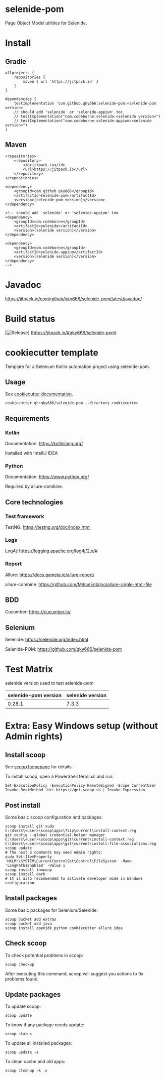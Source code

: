# selenide-pom

Page Object Model utilities for Selenide.

# Install

## Gradle

```
allprojects {
    repositories {
        maven { url 'https://jitpack.io' }
    }
}

dependencies {
    testImplementation 'com.github.qky666:selenide-pom:<selenide-pom version>'
    // should add 'selenide' or 'selenide-appium' too
    // testImplementation("com.codeborne:selenide:<selenide version>")
    // testImplementation("com.codeborne:selenide-appium:<selenide version>")
}
```

## Maven

```
<repositories>
    <repository>
        <id>jitpack.io</id>
        <url>https://jitpack.io</url>
    </repository>
</repositories>

<dependency>
    <groupId>com.github.qky666</groupId>
    <artifactId>selenide-pom</artifactId>
    <version>[selenide-pom version]</version>
</dependency>

<!-- should add 'selenide' or 'selenide-appium' too
<dependency>
    <groupId>com.codeborne</groupId>
    <artifactId>selenide</artifactId>
    <version>[selenide version]</version>
</dependency>

<dependency>
    <groupId>com.codeborne</groupId>
    <artifactId>selenide-appium</artifactId>
    <version>[selenide version]</version>
</dependency>
-->
```

# Javadoc

https://jitpack.io/com/github/qky666/selenide-pom/latest/javadoc/

# Build status

[![Release](https://jitpack.io/v/qky666/selenide-pom.svg)]
(https://jitpack.io/#qky666/selenide-pom)

# cookiecutter template

Template for a Selenium Kotlin automation project using selenide-pom.

## Usage

See [cookiecutter documentation](https://cookiecutter.readthedocs.io/en/stable/index.html).

    cookiecutter gh:qky666/selenide-pom --directory cookiecutter

## Requirements

### Kotlin

Documentation: https://kotlinlang.org/

Installed with IntelliJ IDEA

### Python

Documentation: https://www.python.org/

Required by allure-combine.

## Core technologies

### Test framework

TestNG: https://testng.org/doc/index.html

### Logs

Log4j: https://logging.apache.org/log4j/2.x/#

### Report

Allure: https://docs.qameta.io/allure-report/

allure-combine: https://github.com/MihanEntalpo/allure-single-html-file

## BDD

Cucumber: https://cucumber.io/

## Selenium

Selenide: https://selenide.org/index.html

Selenide-POM: https://github.com/qky666/selenide-pom

# Test Matrix

selenide version used to test selenide-pom:

| selenide-pom version | selenide version |
|----------------------|------------------|
| 0.28.1               | 7.3.3            |


# Extra: Easy Windows setup (without Admin rights)

## Install scoop

See [scoop homepage](https://scoop.sh/) for details.

To install scoop, open a PowerShell terminal and run:

    Set-ExecutionPolicy -ExecutionPolicy RemoteSigned -Scope CurrentUser
    Invoke-RestMethod -Uri https://get.scoop.sh | Invoke-Expression

## Post install

Some basic scoop configuration and packages:

    scoop install git sudo
    C:\Users\<user>\scoop\apps\7zip\current\install-context.reg
    git config --global credential.helper manager
    C:\Users\<user>\scoop\apps\git\current\install-context.reg
    C:\Users\<user>\scoop\apps\git\current\install-file-associations.reg
    scoop update
    # The next 3 commands may need Admin rights:
    sudo Set-ItemProperty 'HKLM:\SYSTEM\CurrentControlSet\Control\FileSystem' -Name 'LongPathsEnabled' -Value 1
    scoop install innounp
    scoop install dark
    # It is also recommended to activate developer mode in Windows configuration.

## Install packages

Some basic packages for Selenium/Selenide:

    scoop bucket add extras
    scoop bucket add java
    scoop install openjdk python cookiecutter allure idea

## Check scoop

To check potential problems in scoop:

    scoop checkup

After executing this command, scoop will suggest you actions to fix problems found.

## Update packages

To update scoop:

    scoop update

To know if any package needs update:

    scoop status

To update all installed packages:

    scoop update -a

To clean cache and old apps:

    scoop cleanup -k -a
